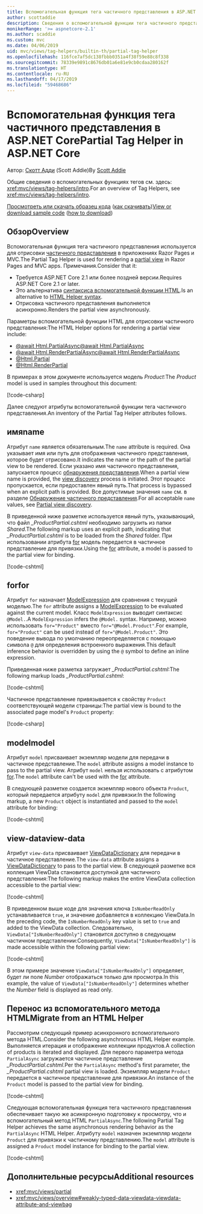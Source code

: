 ```yaml
---
title: Вспомогательная функция тега частичного представления в ASP.NET Core
author: scottaddie
description: Сведения о вспомогательной функции тега частичного представления в ASP.NET и роли каждого из его атрибутов в отрисовке частичного представления.
monikerRange: '>= aspnetcore-2.1'
ms.author: scaddie
ms.custom: mvc
ms.date: 04/06/2019
uid: mvc/views/tag-helpers/builtin-th/partial-tag-helper
ms.openlocfilehash: 116fce7af5dc138fbbb0351a4f38f59e88c8f338
ms.sourcegitcommit: 78339e9891c8676db01a6e81e9cb0cdaa280162f
ms.translationtype: HT
ms.contentlocale: ru-RU
ms.lasthandoff: 04/17/2019
ms.locfileid: "59468686"
---
```

# <a name="partial-tag-helper-in-aspnet-core"></a><span data-ttu-id="8872e-103">Вспомогательная функция тега частичного представления в ASP.NET Core</span><span class="sxs-lookup"><span data-stu-id="8872e-103">Partial Tag Helper in ASP.NET Core</span></span>

<span data-ttu-id="8872e-104">Автор: [Скотт Адди](https://github.com/scottaddie) (Scott Addie)</span><span class="sxs-lookup"><span data-stu-id="8872e-104">By [Scott Addie](https://github.com/scottaddie)</span></span>

<span data-ttu-id="8872e-105">Общие сведения о вспомогательных функциях тегов см. здесь: <xref:mvc/views/tag-helpers/intro>.</span><span class="sxs-lookup"><span data-stu-id="8872e-105">For an overview of Tag Helpers, see <xref:mvc/views/tag-helpers/intro>.</span></span>

<span data-ttu-id="8872e-106">[Просмотреть или скачать образец кода](https://github.com/aspnet/Docs/tree/master/aspnetcore/mvc/views/tag-helpers/built-in/samples) ([как скачивать](xref:index#how-to-download-a-sample))</span><span class="sxs-lookup"><span data-stu-id="8872e-106">[View or download sample code](https://github.com/aspnet/Docs/tree/master/aspnetcore/mvc/views/tag-helpers/built-in/samples) ([how to download](xref:index#how-to-download-a-sample))</span></span>

## <a name="overview"></a><span data-ttu-id="8872e-107">Обзор</span><span class="sxs-lookup"><span data-stu-id="8872e-107">Overview</span></span>

<span data-ttu-id="8872e-108">Вспомогательная функция тега частичного представления используется для отрисовки [частичного представления](xref:mvc/views/partial) в приложениях Razor Pages и MVC.</span><span class="sxs-lookup"><span data-stu-id="8872e-108">The Partial Tag Helper is used for rendering a [partial view](xref:mvc/views/partial) in Razor Pages and MVC apps.</span></span> <span data-ttu-id="8872e-109">Примечания.</span><span class="sxs-lookup"><span data-stu-id="8872e-109">Consider that it:</span></span>

* <span data-ttu-id="8872e-110">Требуется ASP.NET Core 2.1 или более поздней версии.</span><span class="sxs-lookup"><span data-stu-id="8872e-110">Requires ASP.NET Core 2.1 or later.</span></span>
* <span data-ttu-id="8872e-111">Это альтернатива [синтаксиса вспомогательной функции HTML](xref:mvc/views/partial#reference-a-partial-view).</span><span class="sxs-lookup"><span data-stu-id="8872e-111">Is an alternative to [HTML Helper syntax](xref:mvc/views/partial#reference-a-partial-view).</span></span>
* <span data-ttu-id="8872e-112">Отрисовка частичного представления выполняется асинхронно.</span><span class="sxs-lookup"><span data-stu-id="8872e-112">Renders the partial view asynchronously.</span></span>

<span data-ttu-id="8872e-113">Параметры вспомогательной функции HTML для отрисовки частичного представления:</span><span class="sxs-lookup"><span data-stu-id="8872e-113">The HTML Helper options for rendering a partial view include:</span></span>

* [<span data-ttu-id="8872e-114">@await Html.PartialAsync</span><span class="sxs-lookup"><span data-stu-id="8872e-114">@await Html.PartialAsync</span></span>](/dotnet/api/microsoft.aspnetcore.mvc.rendering.htmlhelperpartialextensions.partialasync)
* [<span data-ttu-id="8872e-115">@await Html.RenderPartialAsync</span><span class="sxs-lookup"><span data-stu-id="8872e-115">@await Html.RenderPartialAsync</span></span>](/dotnet/api/microsoft.aspnetcore.mvc.rendering.htmlhelperpartialextensions.renderpartialasync)
* [@Html.Partial](/dotnet/api/microsoft.aspnetcore.mvc.rendering.htmlhelperpartialextensions.partial)
* [@Html.RenderPartial](/dotnet/api/microsoft.aspnetcore.mvc.rendering.htmlhelperpartialextensions.renderpartial)

<span data-ttu-id="8872e-116">В примерах в этом документе используется модель *Product*:</span><span class="sxs-lookup"><span data-stu-id="8872e-116">The *Product* model is used in samples throughout this document:</span></span>

[!code-csharp[](samples/TagHelpersBuiltIn/Models/Product.cs)]

<span data-ttu-id="8872e-117">Далее следуют атрибуты вспомогательной функции тега частичного представления.</span><span class="sxs-lookup"><span data-stu-id="8872e-117">An inventory of the Partial Tag Helper attributes follows.</span></span>

## <a name="name"></a><span data-ttu-id="8872e-118">имя</span><span class="sxs-lookup"><span data-stu-id="8872e-118">name</span></span>

<span data-ttu-id="8872e-119">Атрибут `name` является обязательным.</span><span class="sxs-lookup"><span data-stu-id="8872e-119">The `name` attribute is required.</span></span> <span data-ttu-id="8872e-120">Она указывает имя или путь для отображения частичного представления, которое будет отрисовано.</span><span class="sxs-lookup"><span data-stu-id="8872e-120">It indicates the name or the path of the partial view to be rendered.</span></span> <span data-ttu-id="8872e-121">Если указано имя частичного представления, запускается процесс [обнаружения представления](xref:mvc/views/overview#view-discovery).</span><span class="sxs-lookup"><span data-stu-id="8872e-121">When a partial view name is provided, the [view discovery](xref:mvc/views/overview#view-discovery) process is initiated.</span></span> <span data-ttu-id="8872e-122">Этот процесс пропускается, если предоставлен явный путь.</span><span class="sxs-lookup"><span data-stu-id="8872e-122">That process is bypassed when an explicit path is provided.</span></span> <span data-ttu-id="8872e-123">Все допустимые значения `name` см. в разделе [Обнаружение частичного представления](xref:mvc/views/partial#partial-view-discovery).</span><span class="sxs-lookup"><span data-stu-id="8872e-123">For all acceptable `name` values, see [Partial view discovery](xref:mvc/views/partial#partial-view-discovery).</span></span>

<span data-ttu-id="8872e-124">В приведенной ниже разметке используется явный путь, указывающий, что файл *_ProductPartial.cshtml* необходимо загрузить из папки *Shared*.</span><span class="sxs-lookup"><span data-stu-id="8872e-124">The following markup uses an explicit path, indicating that *_ProductPartial.cshtml* is to be loaded from the *Shared* folder.</span></span> <span data-ttu-id="8872e-125">При использовании атрибута [for](#for) модель передается в частичное представление для привязки.</span><span class="sxs-lookup"><span data-stu-id="8872e-125">Using the [for](#for) attribute, a model is passed to the partial view for binding.</span></span>

[!code-cshtml[](samples/TagHelpersBuiltIn/Pages/Product.cshtml?name=snippet_Name)]

## <a name="for"></a><span data-ttu-id="8872e-126">for</span><span class="sxs-lookup"><span data-stu-id="8872e-126">for</span></span>

<span data-ttu-id="8872e-127">Атрибут `for` назначает [ModelExpression](/dotnet/api/microsoft.aspnetcore.mvc.viewfeatures.modelexpression) для сравнения с текущей моделью.</span><span class="sxs-lookup"><span data-stu-id="8872e-127">The `for` attribute assigns a [ModelExpression](/dotnet/api/microsoft.aspnetcore.mvc.viewfeatures.modelexpression) to be evaluated against the current model.</span></span> <span data-ttu-id="8872e-128">Класс `ModelExpression` выводит синтаксис `@Model.`.</span><span class="sxs-lookup"><span data-stu-id="8872e-128">A `ModelExpression` infers the `@Model.` syntax.</span></span> <span data-ttu-id="8872e-129">Например, можно использовать `for="Product"` вместо `for="@Model.Product"`.</span><span class="sxs-lookup"><span data-stu-id="8872e-129">For example, `for="Product"` can be used instead of `for="@Model.Product"`.</span></span> <span data-ttu-id="8872e-130">Это поведение вывода по умолчанию переопределяется с помощью символа `@` для определения встроенного выражения.</span><span class="sxs-lookup"><span data-stu-id="8872e-130">This default inference behavior is overridden by using the `@` symbol to define an inline expression.</span></span>

<span data-ttu-id="8872e-131">Приведенная ниже разметка загружает *_ProductPartial.cshtml*:</span><span class="sxs-lookup"><span data-stu-id="8872e-131">The following markup loads *_ProductPartial.cshtml*:</span></span>

[!code-cshtml[](samples/TagHelpersBuiltIn/Pages/Product.cshtml?name=snippet_For)]

<span data-ttu-id="8872e-132">Частичное представление привязывается к свойству `Product` соответствующей модели страницы:</span><span class="sxs-lookup"><span data-stu-id="8872e-132">The partial view is bound to the associated page model's `Product` property:</span></span>

[!code-csharp[](samples/TagHelpersBuiltIn/Pages/Product.cshtml.cs?highlight=8)]

## <a name="model"></a><span data-ttu-id="8872e-133">model</span><span class="sxs-lookup"><span data-stu-id="8872e-133">model</span></span>

<span data-ttu-id="8872e-134">Атрибут `model` присваивает экземпляр модели для передачи в частичное представление.</span><span class="sxs-lookup"><span data-stu-id="8872e-134">The `model` attribute assigns a model instance to pass to the partial view.</span></span> <span data-ttu-id="8872e-135">Атрибут `model` нельзя использовать с атрибутом [for](#for).</span><span class="sxs-lookup"><span data-stu-id="8872e-135">The `model` attribute can't be used with the [for](#for) attribute.</span></span>

<span data-ttu-id="8872e-136">В следующей разметке создается экземпляр нового объекта `Product`, который передается атрибуту `model` для привязки:</span><span class="sxs-lookup"><span data-stu-id="8872e-136">In the following markup, a new `Product` object is instantiated and passed to the `model` attribute for binding:</span></span>

[!code-cshtml[](samples/TagHelpersBuiltIn/Pages/Product.cshtml?name=snippet_Model)]

## <a name="view-data"></a><span data-ttu-id="8872e-137">view-data</span><span class="sxs-lookup"><span data-stu-id="8872e-137">view-data</span></span>

<span data-ttu-id="8872e-138">Атрибут `view-data` присваивает [ViewDataDictionary](/dotnet/api/microsoft.aspnetcore.mvc.viewfeatures.viewdatadictionary) для передачи в частичное представление.</span><span class="sxs-lookup"><span data-stu-id="8872e-138">The `view-data` attribute assigns a [ViewDataDictionary](/dotnet/api/microsoft.aspnetcore.mvc.viewfeatures.viewdatadictionary) to pass to the partial view.</span></span> <span data-ttu-id="8872e-139">В следующей разметке вся коллекция ViewData становится доступной для частичного представления:</span><span class="sxs-lookup"><span data-stu-id="8872e-139">The following markup makes the entire ViewData collection accessible to the partial view:</span></span>

[!code-cshtml[](samples/TagHelpersBuiltIn/Pages/Product.cshtml?name=snippet_ViewData&highlight=5-)]

<span data-ttu-id="8872e-140">В приведенном выше коде для значения ключа `IsNumberReadOnly` устанавливается `true`, и значение добавляется в коллекцию ViewData.</span><span class="sxs-lookup"><span data-stu-id="8872e-140">In the preceding code, the `IsNumberReadOnly` key value is set to `true` and added to the ViewData collection.</span></span> <span data-ttu-id="8872e-141">Следовательно, `ViewData["IsNumberReadOnly"]` становится доступно в следующем частичном представлении:</span><span class="sxs-lookup"><span data-stu-id="8872e-141">Consequently, `ViewData["IsNumberReadOnly"]` is made accessible within the following partial view:</span></span>

[!code-cshtml[](samples/TagHelpersBuiltIn/Pages/Shared/_ProductViewDataPartial.cshtml?highlight=5)]

<span data-ttu-id="8872e-142">В этом примере значение `ViewData["IsNumberReadOnly"]` определяет, будет ли поле *Number* отображаться только для просмотра.</span><span class="sxs-lookup"><span data-stu-id="8872e-142">In this example, the value of `ViewData["IsNumberReadOnly"]` determines whether the *Number* field is displayed as read only.</span></span>

## <a name="migrate-from-an-html-helper"></a><span data-ttu-id="8872e-143">Перенос из вспомогательного метода HTML</span><span class="sxs-lookup"><span data-stu-id="8872e-143">Migrate from an HTML Helper</span></span>

<span data-ttu-id="8872e-144">Рассмотрим следующий пример асинхронного вспомогательного метода HTML.</span><span class="sxs-lookup"><span data-stu-id="8872e-144">Consider the following asynchronous HTML Helper example.</span></span> <span data-ttu-id="8872e-145">Выполняется итерация и отображение коллекции продуктов.</span><span class="sxs-lookup"><span data-stu-id="8872e-145">A collection of products is iterated and displayed.</span></span> <span data-ttu-id="8872e-146">Для первого параметра метода `PartialAsync` загружается частичное представление *_ProductPartial.cshtml*.</span><span class="sxs-lookup"><span data-stu-id="8872e-146">Per the `PartialAsync` method's first parameter, the *_ProductPartial.cshtml* partial view is loaded.</span></span> <span data-ttu-id="8872e-147">Экземпляр модели `Product` передается в частичное представление для привязки.</span><span class="sxs-lookup"><span data-stu-id="8872e-147">An instance of the `Product` model is passed to the partial view for binding.</span></span>

[!code-cshtml[](samples/TagHelpersBuiltIn/Pages/Products.cshtml?name=snippet_HtmlHelper&highlight=3)]

<span data-ttu-id="8872e-148">Следующая вспомогательная функция тега частичного представления обеспечивает такую же асинхронную подготовку к просмотру, что и вспомогательный метод HTML `PartialAsync`.</span><span class="sxs-lookup"><span data-stu-id="8872e-148">The following Partial Tag Helper achieves the same asynchronous rendering behavior as the `PartialAsync` HTML Helper.</span></span> <span data-ttu-id="8872e-149">Атрибуту `model` назначен экземпляр модели `Product` для привязки к частичному представлению.</span><span class="sxs-lookup"><span data-stu-id="8872e-149">The `model` attribute is assigned a `Product` model instance for binding to the partial view.</span></span>

[!code-cshtml[](samples/TagHelpersBuiltIn/Pages/Products.cshtml?name=snippet_TagHelper&highlight=3)]

## <a name="additional-resources"></a><span data-ttu-id="8872e-150">Дополнительные ресурсы</span><span class="sxs-lookup"><span data-stu-id="8872e-150">Additional resources</span></span>

* <xref:mvc/views/partial>
* <xref:mvc/views/overview#weakly-typed-data-viewdata-viewdata-attribute-and-viewbag>
